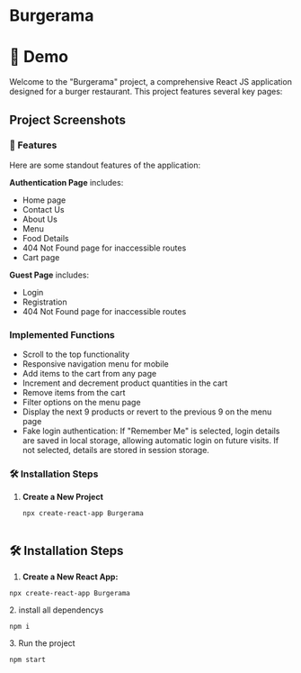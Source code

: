 # Burgerama
# 🚀 Demo

Welcome to the "Burgerama" project, a comprehensive React JS application designed for a burger restaurant. This project features several key pages:

## Project Screenshots

### 🧐 Features

Here are some standout features of the application:

**Authentication Page** includes:
- Home page
- Contact Us
- About Us
- Menu
- Food Details
- 404 Not Found page for inaccessible routes
- Cart page

**Guest Page** includes:
- Login
- Registration
- 404 Not Found page for inaccessible routes

### Implemented Functions
- Scroll to the top functionality
- Responsive navigation menu for mobile
- Add items to the cart from any page
- Increment and decrement product quantities in the cart
- Remove items from the cart
- Filter options on the menu page
- Display the next 9 products or revert to the previous 9 on the menu page
- Fake login authentication: If "Remember Me" is selected, login details are saved in local storage, allowing automatic login on future visits. If not selected, details are stored in session storage.

### 🛠️ Installation Steps

1. **Create a New Project**
   ```bash
   npx create-react-app Burgerama



<h2>🛠️ Installation Steps</h2>

1. **Create a New React App:**
  
```
npx create-react-app Burgerama
```

<p>2. install all dependencys</p>

```
npm i
```

<p>3. Run the project</p>

```
npm start
```
